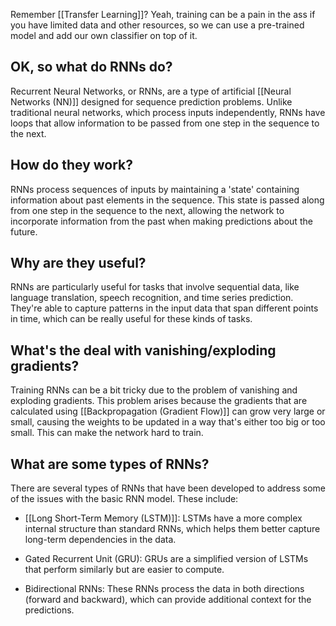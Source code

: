 Remember [[Transfer Learning]]? Yeah, training can be a pain in the ass if you have limited data and other resources, so we can use a pre-trained model and add our own classifier on top of it.

## OK, so what do RNNs do?

Recurrent Neural Networks, or RNNs, are a type of artificial [[Neural Networks (NN)]] designed for sequence prediction problems. Unlike traditional neural networks, which process inputs independently, RNNs have loops that allow information to be passed from one step in the sequence to the next.

## How do they work?

RNNs process sequences of inputs by maintaining a 'state' containing information about past elements in the sequence. This state is passed along from one step in the sequence to the next, allowing the network to incorporate information from the past when making predictions about the future.

## Why are they useful?

RNNs are particularly useful for tasks that involve sequential data, like language translation, speech recognition, and time series prediction. They're able to capture patterns in the input data that span different points in time, which can be really useful for these kinds of tasks.

## What's the deal with vanishing/exploding gradients?

Training RNNs can be a bit tricky due to the problem of vanishing and exploding gradients. This problem arises because the gradients that are calculated using [[Backpropagation (Gradient Flow)]] can grow very large or small, causing the weights to be updated in a way that's either too big or too small. This can make the network hard to train.

## What are some types of RNNs?

There are several types of RNNs that have been developed to address some of the issues with the basic RNN model. These include:

- [[Long Short-Term Memory (LSTM)]]: LSTMs have a more complex internal structure than standard RNNs, which helps them better capture long-term dependencies in the data.

- Gated Recurrent Unit (GRU): GRUs are a simplified version of LSTMs that perform similarly but are easier to compute.

- Bidirectional RNNs: These RNNs process the data in both directions (forward and backward), which can provide additional context for the predictions.